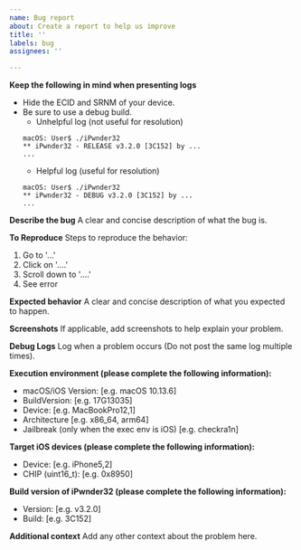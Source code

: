 ```yaml
---
name: Bug report
about: Create a report to help us improve
title: ''
labels: bug
assignees: ''

---
```


**Keep the following in mind when presenting logs**
 - Hide the ECID and SRNM of your device.  
 - Be sure to use a debug build.  
   - Unhelpful log (not useful for resolution)  
   ```
   macOS: User$ ./iPwnder32
   ** iPwnder32 - RELEASE v3.2.0 [3C152] by ...
   ...
   ```
   - Helpful log (useful for resolution)  
   ```
   macOS: User$ ./iPwnder32
   ** iPwnder32 - DEBUG v3.2.0 [3C152] by ...
   ...
   ```

**Describe the bug**
A clear and concise description of what the bug is.

**To Reproduce**
Steps to reproduce the behavior:
1. Go to '...'
2. Click on '....'
3. Scroll down to '....'
4. See error

**Expected behavior**
A clear and concise description of what you expected to happen.

**Screenshots**
If applicable, add screenshots to help explain your problem.

**Debug Logs**
Log when a problem occurs (Do not post the same log multiple times).

**Execution environment (please complete the following information):**
 - macOS/iOS Version: [e.g. macOS 10.13.6]
 - BuildVersion: [e.g. 17G13035]
 - Device: [e.g. MacBookPro12,1]
 - Architecture [e.g. x86_64, arm64]
 - Jailbreak (only when the exec env is iOS) [e.g. checkra1n]

**Target iOS devices (please complete the following information):**
 - Device: [e.g. iPhone5,2]
 - CHIP (uint16_t): [e.g. 0x8950]

**Build version of iPwnder32 (please complete the following information):**
 - Version: [e.g. v3.2.0]
 - Build: [e.g. 3C152]

**Additional context**
Add any other context about the problem here.

